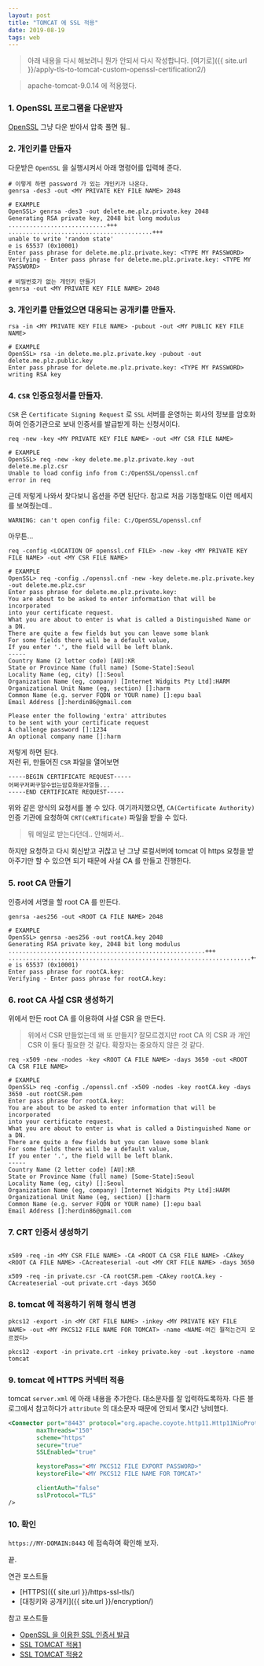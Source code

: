 ```yaml
---
layout: post
title: "TOMCAT 에 SSL 적용"
date: 2019-08-19
tags: web
---
```


> 아래 내용을 다시 해보려니 뭔가 안되서 다시 작성합니다. [여기로]({{ site.url }}/apply-tls-to-tomcat-custom-openssl-certification2/)

> apache-tomcat-9.0.14 에 적용했다.

### 1. OpenSSL 프로그램을 다운받자

[OpenSSL](https://sourceforge.net/projects/openssl/) 그냥 다운 받아서 압축 풀면 됨..

### 2. 개인키를 만들자

다운받은 `OpenSSL` 을 실행시켜서 아래 명령어를 입력해 준다.

``` shell
# 이렇게 하면 password 가 있는 개인키가 나온다.
genrsa -des3 -out <MY PRIVATE KEY FILE NAME> 2048

# EXAMPLE
OpenSSL> genrsa -des3 -out delete.me.plz.private.key 2048
Generating RSA private key, 2048 bit long modulus
............................+++
.........................................+++
unable to write 'random state'
e is 65537 (0x10001)
Enter pass phrase for delete.me.plz.private.key: <TYPE MY PASSWORD>
Verifying - Enter pass phrase for delete.me.plz.private.key: <TYPE MY PASSWORD>

# 비밀번호가 없는 개인키 만들기
genrsa -out <MY PRIVATE KEY FILE NAME> 2048
```

### 3. 개인키를 만들었으면 대응되는 공개키를 만들자.

``` shell
rsa -in <MY PRIVATE KEY FILE NAME> -pubout -out <MY PUBLIC KEY FILE NAME>

# EXAMPLE
OpenSSL> rsa -in delete.me.plz.private.key -pubout -out delete.me.plz.public.key
Enter pass phrase for delete.me.plz.private.key: <TYPE MY PASSWORD>
writing RSA key
```

### 4. `CSR` 인증요청서를 만들자.

`CSR` 은 `Certificate Signing Request` 로 `SSL` 서버를 운영하는 회사의 정보를 암호화하여 인증기관으로 보내 인증서를 발급받게 하는 신청서이다.

``` shell
req -new -key <MY PRIVATE KEY FILE NAME> -out <MY CSR FILE NAME>

# EXAMPLE
OpenSSL> req -new -key delete.me.plz.private.key -out delete.me.plz.csr
Unable to load config info from C:/OpenSSL/openssl.cnf
error in req
```

근데 저렇게 나와서 찾다보니 옵션을 주면 된단다.
참고로 처음 기동할때도 이런 메세지를 보여줬는데..

```
WARNING: can't open config file: C:/OpenSSL/openssl.cnf
```

아무튼...

``` shell
req -config <LOCATION OF openssl.cnf FILE> -new -key <MY PRIVATE KEY FILE NAME> -out <MY CSR FILE NAME>

# EXAMPLE
OpenSSL> req -config ./openssl.cnf -new -key delete.me.plz.private.key -out delete.me.plz.csr
Enter pass phrase for delete.me.plz.private.key:
You are about to be asked to enter information that will be incorporated
into your certificate request.
What you are about to enter is what is called a Distinguished Name or a DN.
There are quite a few fields but you can leave some blank
For some fields there will be a default value,
If you enter '.', the field will be left blank.
-----
Country Name (2 letter code) [AU]:KR
State or Province Name (full name) [Some-State]:Seoul
Locality Name (eg, city) []:Seoul
Organization Name (eg, company) [Internet Widgits Pty Ltd]:HARM
Organizational Unit Name (eg, section) []:harm
Common Name (e.g. server FQDN or YOUR name) []:epu baal
Email Address []:herdin86@gmail.com

Please enter the following 'extra' attributes
to be sent with your certificate request
A challenge password []:1234
An optional company name []:harm
```

저렇게 하면 된다.  
저런 뒤, 만들어진 `CSR` 파일을 열어보면

```
-----BEGIN CERTIFICATE REQUEST-----
어쩌구저쩌구알수없는암호화문자열들...
-----END CERTIFICATE REQUEST-----
```

위와 같은 양식의 요청서를 볼 수 있다. 여기까지했으면, `CA(Certificate Authority)` 인증 기관에 요청하여 `CRT(CeRTificate)` 파일을 받을 수 있다.
> 뭐 메일로 받는다던데.. 안해봐서..

하지만 요청하고 다시 회신받고 귀찮고 난 그냥 로컬서버에 tomcat 이 https 요청을 받아주기만 할 수 있으면 되기 때문에 사설 CA 를 만들고 진행한다.

### 5. root CA 만들기

인증서에 서명을 할 root CA 를 만든다.

``` shell
genrsa -aes256 -out <ROOT CA FILE NAME> 2048

# EXAMPLE
OpenSSL> genrsa -aes256 -out rootCA.key 2048
Generating RSA private key, 2048 bit long modulus
........................................................+++
.....................................................................+++
e is 65537 (0x10001)
Enter pass phrase for rootCA.key:
Verifying - Enter pass phrase for rootCA.key:
```

### 6.  root CA 사설 CSR 생성하기

위에서 만든 root CA 를 이용하여 사설 CSR 을 만든다.
> 위에서 CSR 만들었는데 왜 또 만들지? 잘모르겠지만 root CA 의 CSR 과 개인 CSR 이 둘다 필요한 것 같다. 확장자는 중요하지 않은 것 같다.

``` shell
req -x509 -new -nodes -key <ROOT CA FILE NAME> -days 3650 -out <ROOT CA CSR FILE NAME>

# EXAMPLE
OpenSSL> req -config ./openssl.cnf -x509 -nodes -key rootCA.key -days 3650 -out rootCSR.pem
Enter pass phrase for rootCA.key:
You are about to be asked to enter information that will be incorporated
into your certificate request.
What you are about to enter is what is called a Distinguished Name or a DN.
There are quite a few fields but you can leave some blank
For some fields there will be a default value,
If you enter '.', the field will be left blank.
-----
Country Name (2 letter code) [AU]:KR
State or Province Name (full name) [Some-State]:Seoul
Locality Name (eg, city) []:Seoul
Organization Name (eg, company) [Internet Widgits Pty Ltd]:HARM
Organizational Unit Name (eg, section) []:harm
Common Name (e.g. server FQDN or YOUR name) []:epu baal
Email Address []:herdin86@gmail.com
```

### 7. CRT 인증서 생성하기

``` shell

x509 -req -in <MY CSR FILE NAME> -CA <ROOT CA CSR FILE NAME> -CAkey <ROOT CA FILE NAME> -CAcreateserial -out <MY CRT FILE NAME> -days 3650

x509 -req -in private.csr -CA rootCSR.pem -CAkey rootCA.key -CAcreateserial -out private.crt -days 3650
```

### 8. tomcat 에 적용하기 위해 형식 변경

``` shell
pkcs12 -export -in <MY CRT FILE NAME> -inkey <MY PRIVATE KEY FILE NAME> -out <MY PKCS12 FILE NAME FOR TOMCAT> -name <NAME-여긴 뭘적는건지 모르겠다>

pkcs12 -export -in private.crt -inkey private.key -out .keystore -name tomcat
```

### 9. tomcat 에 HTTPS 커넥터 적용

tomcat `server.xml` 에 아래 내용을 추가한다. 대소문자를 잘 입력하도록하자.
다른 블로그에서 참고하다가 `attribute` 의 대소문자 때문에 안되서 몇시간 낭비했다.

``` xml
<Connector port="8443" protocol="org.apache.coyote.http11.Http11NioProtocol"
        maxThreads="150"
        scheme="https"
        secure="true"
        SSLEnabled="true"

        keystorePass="<MY PKCS12 FILE EXPORT PASSWORD>"
        keystoreFile="<MY PKCS12 FILE NAME FOR TOMCAT>"

        clientAuth="false"
        sslProtocol="TLS"
/>
```

### 10. 확인

`https://MY-DOMAIN:8443` 에 접속하여 확인해 보자.

끝.


연관 포스트들
- [HTTPS]({{ site.url }}/https-ssl-tls/)
- [대칭키와 공개키]({{ site.url }}/encryption/)

참고 포스트들
- [OpenSSL 을 이용한 SSL 인증서 발급](https://namjackson.tistory.com/24)
- [SSL TOMCAT 적용1](https://namjackson.tistory.com/25)
- [SSL TOMCAT 적용2](https://joshuajangblog.wordpress.com/tag/%ED%86%B0%EC%BA%A3-ssl-%EC%84%A4%EC%A0%95%EB%B0%A9%EB%B2%95/)
